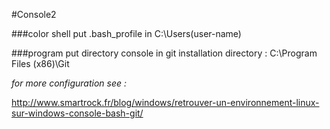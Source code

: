 #Console2

###color shell
put .bash_profile in C:\Users\(user-name)

###program
put directory console in git installation directory : C:\Program Files (x86)\Git

*for more configuration see :* 

http://www.smartrock.fr/blog/windows/retrouver-un-environnement-linux-sur-windows-console-bash-git/
